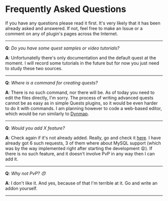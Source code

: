 # Frequently Asked Questions

If you have any questions please read it first. It's very likely that it has been already asked and answered. If not, feel free to make an Issue or a comment on any of plugin's pages across the Internet.

***

**Q**: _Do you have some quest samples or video tutorials?_

**A**: Unfortunatelly there's only documentation and the default quest at the moment. I will record some tutorials in the future but for now you just need to study these two sources.


***

**Q**: _Where is a command for creating quests?_

**A**: There is no such command, nor there will be. As of today you need to edit the files directly, I'm sorry. The process of writing advanced quests cannot be as easy as in simple Quests plugins, so it would be even harder to do it with commands. I am planning however to code a web-based editor, which would be run similarly to [Dynmap](http://dev.bukkit.org/bukkit-plugins/dynmap/).

***

**Q**: _Would you add X feature?_

**A**: Check again if it's not already added. Really, go and check it [here](https://github.com/Co0sh/BetonQuest/wiki#features). I have already got 6 such requests, 3 of them where about MySQL support (which was by the way implemented right after starting the development :stuck_out_tongue_closed_eyes:). If there is no such feature, and it doesn't involve PvP in any way then I can add it.

***

**Q**: _Why not PvP? :disappointed:_

**A**: I don't like it. And yes, because of that I'm terrible at it. Go and write an addon yourself.

***

